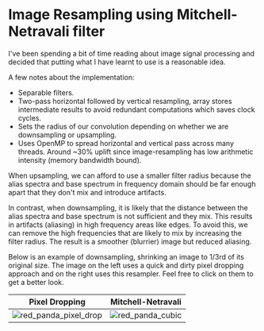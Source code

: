 <h1>Image Resampling using Mitchell-Netravali filter</h1>

<p>I've been spending a bit of time reading about image signal processing and decided that putting what I have learnt to use is a reasonable idea.</p>

A few notes about the implementation:
<p><ul style="padding-left:20px">
  <li>Separable filters.</li>
  <li>Two-pass horizontal followed by vertical resampling, array stores intermediate results to avoid redundant computations which saves clock cycles.</li>
  <li>Sets the radius of our convolution depending on whether we are downsampling or upsampling.</li>
  <li>Uses OpenMP to spread horizontal and vertical pass across many threads. Around ~30% uplift since image-resampling has low arithmetic intensity (memory bandwidth bound).</li>
</ul>

When upsampling, we can afford to use a smaller filter radius because the alias spectra and base spectrum in frequency domain should be far enough apart that they don't mix and introduce artifacts. 

In contrast, when downsampling, it is likely that the distance between the alias spectra and base spectrum is not sufficient and they mix. This results in artifacts (aliasing) in high frequency areas like edges. To avoid this, we can remove the high frequencies that are likely to mix by increasing the filter radius. The result is a smoother (blurrier) image but reduced aliasing.

Below is an example of downsampling, shrinking an image to 1/3rd of its original size. The image on the left uses a quick and dirty pixel dropping approach and on the right uses this resampler. Feel free to click on them to get a better look.



Pixel Dropping           |  Mitchell-Netravali
:-------------------------:|:-------------------------:
![red_panda_pixel_drop](https://github.com/user-attachments/assets/89fb5e24-f34c-4066-b1c9-5e64490e14c1)  |   ![red_panda_cubic](https://github.com/user-attachments/assets/d80536ce-2530-4213-9739-4419e81136c5)




